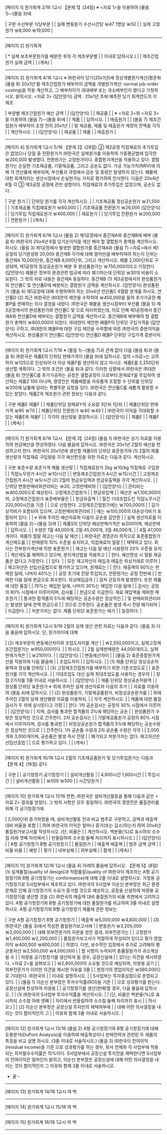 [페이지 1]
원가회계
2/16 1교시
【문제 1】(24점) ※ <자료 1>을 이용하여 (물음 1)∼(물음 3)에

| 구분 수선부문 식당부문 |
| 실제 변동원가 수선시간당 ￦47 1명당 ￦50 |
| 실제 고정원가 ￦8,000 ￦19,000 |


---

[페이지 2]
원가회계

| * 실제 보조부문원가를 배분한 후의 각 제조부문별 |
| 이내로 답하시오.) |
| 제조간접원가 실제 금액 |
| (계속) |


---

[페이지 3]
원가회계
4/16 1교시
※ ㈜한국이 당기(20x1년)에 정상개별원가계산(평준화 (물음 8) 20x1년 말 제조간접원가 배부차이 금액을
개별원가계산: normal job-order costing)을 적용 계산하고, 그 배부차이가 과대배부 또는 과소배부인지
했다고 가정하시오. 밝히시오.
<자료 3>
(답안양식)
금액
∙ 20x1년 초에 예측한 당기 회계연도의 각 제조

| 부문별 제조간접원가 예산 금액 |
| (답안양식) |
| 재공품 |
| ※ <자료 2>와 <자료 3>을 이용하여 (물음 7)∼(물음 9)에 |
| 제품 |
| 답하시오. |
| 매출원가 |
| (물음 7) 제조간접원가 배부차이 조정 전의 20x1년 |
| 말 재공품, 제품 및 매출원가 계정의 잔액을 각각 |
| 계산하시오. |
| (답안양식) |
| 재공품 |
| 제품 |
| 매출원가 |


---

[페이지 4]
원가회계
1교시 5/16
【문제 2】(28점)
② 제2공정
직접재료의 추가투입은 없었으나 당월 중 전환원가가
㈜한국은 실제원가를 이용하여 가중평균법에 입각한
￦200,000 발생했다. 전환원가는 고정원가이다.
종합원가계산을 적용하고 있다. 결합원가는 순실현
기초재공품, 기말재공품, 그리고 공손도 없다. 가공
가능가치(NRV)에 의해 각 연산품에 배부되며, 부산품과
과정에서 감손 및 증량은 발생하지 않는다.
폐물에 대한 회계처리는 생산시점에서 순실현가능
가치로 평가하여 인식한다. 다음은 20x4년 6월 각
③ 제3공정
공정에 관한 설명이다.
직접재료의 추가투입은 없었으며, 공손도 없다.

| 구분 원가 |
| 단위당 원가를 각각 계산하시오. |
| 기초재공품 정상공손원가 ￦21,500 |
| 기초재공품 직접재료원가 ￦80,000 |
| 기초재공품 전환원가 ￦26,000 (답안양식) |
| 당기투입 직접재료원가 ￦400,000 |
| 재료원가 |
| 당기투입 전환원가 ￦200,000 |
| 전환원가 |
| (계속) |


---

[페이지 5]
원가회계
6/16 1교시
(물음 2) 제1공정에서 중간재A와 중간재B에 배부 (물음 6) ㈜한국의 20x4년 6월 당기순이익을 계산
해야 할 결합원가 총액을 계산하시오. 하시오.
(물음 3) 제1공정에서 발생한 결합원가를 중간재A와 (물음 7) <자료>에서 제1공정의 당기완성량 20,000
중간재B 각각에 대해 얼마만큼 배부하여야 하는지 단위는 중간재A 10,000단위, 중간재B 8,000단위, 그리고
계산하시오. 폐물 2,000단위로 구성되며, 제1공정의 정상공손원가
배분 후 완성품원가는 ￦750,000이라고 가정한다.
(답안양식) 폐물은 정부의 환경관련 법규에 따라 폐기하는데
단위당 ￦30의 비용이 소요된다. 그 밖의 자료 내용은
중간재A
동일하다.
중간재B
(1) 제3공정에서의 완성품원가와 연산품C 및 연산품D에
배분되는 결합원가 금액을 계산하시오.
(답안양식)
완성품원가
(물음 4) 제1공정에 대해 수행하여야 하는 20x4년 연산품C
6월말 분개를 하시오. 연산품D
(2) 최근 ㈜한국은 ㈜대한의 제안을 수락하여
￦450,000을 들여 추가가공한 폐물P를 판매하는 의사
결정을 내렸다. ㈜한국은 폐물을 생산시점부터 부산품
(물음 5) 제3공정에서의 완성품원가와 연산품C 및 으로 처리하였는데, 이로 인해 제1공정에서 중간재A와
연산품D에 배부되는 결합원가 금액을 계산하시오. 중간재B에 배부해야 할 결합원가 총액이 ￦800,000이
되었다. ㈜대한이 제안한 폐물P의 단위당 구입가격을
(답안양식) 구하고, ㈜대한의 폐물P에 대한 구입 제안을 수락함에
따른 ㈜한국의 증분이익을 계산하시오.
완성품원가
연산품C
(답안양식)
연산품D
폐물P 단위당 구입가격
증분이익

---

[페이지 6]
원가회계
1교시 7/16
※ (물음 1)∼(물음 7)과 관계 없이 다음 (물음 8)과 (물음 9) ㈜한국은 제품E의 단위당 판매가격이
(물음 9)에 답하시오. 앞의 <자료>는 고려하지 ￦125으로 인상되어 더 이상 제품F를 생산하지 않고
마시오. 제품E를 2,250단위 생산할 계획이다. 그 밖의 조건은
(물음 8)과 같다. 이러한 상황에서 ㈜한국은 ㈜대한
(물음 8) 연산품C를 추가가공하는 공정은 결합공정이 으로부터 원재료Y를 투입하여 생산하는 제품Z 100
아니며, 경영진은 제품배합을 자유롭게 조절할 수 단위를 단위당 ￦200에 납품해 달라는 특별주문 요청을
있다. ㈜한국은 연산품C를 새롭게 활용할 수 있는 받았다. 제품Z의 제조원가 관련 정보는 다음과 같다.

| 구분 제품E 제품F |
| 제품단위당 원재료Y의 소요량 3단위 1단위 |
| 제품단위당 판매가격 ￦95 ￦70 |
| 제품단위당 전환원가 ￦40 ￦40 |
| ㈜한국이 이익을 극대화할 수 있는 제품E와 제품F |
| 각각의 생산량을 결정하시오. |
| (답안양식) |
| 제품E |
| 제품F |
| (계속) |


---

[페이지 7]
원가회계
8/16 1교시
【문제 3】(24점) (물음 1) ㈜한국은 상기 자료를 이용하여 현금예산을
편성하였다. 다음 물음에 답하시오.
㈜한국은 20x1년 2월의 예산을 편성하고자 한다.
㈜한국이 20x1년에 생산할 제품S의 단위당 표준원가와 (1) 2월의 제품 생산량과 직접재료 구입량을 각각
예산편성을 위한 자료는 다음과 같다. 계산하시오.

| 구분 표준수량 표준가격 제품 생산량 |
| 직접재료원가 2kg ￦10/kg 직접재료 구입량 |
| 직접노무원가 4시간 ￦10/시간 |
| 변동제조간접원가 4시간 ￦15/시간 |
| 고정제조간접원가 4시간 ￦5/시간 (2) 2월의 현금유입액과 현금유출액을 각각 계산하시오. |
| 단위당 변동판매비와관리비는 ￦20, 고정판매비와 |
| (답안양식) |
| 관리비는 ￦400,000으로 예상된다. 고정제조간접원가 |
| 현금유입액 |
| 예산은 ￦1,100,000이며, 고정제조간접원가 표준배부율은 |
| 현금유출액 |
| 월간 기대조업도인 직접노무시간 220,000시간을 기준 |
| 으로 산정한다. 고정제조간접원가에는 ￦700,000의 |
| 감가상각비가 포함되어 있으며, 고정판매비와관리비 |
| 에는 ￦100,000의 대손상각비가 포함되어 있다. |
| ※ 위에 주어진 예산자료와 다음의 공손을 감안한 |
| 실제 생산자료를 이용하여 (물음 2)∼(물음 3)에 |
| 제품S의 단위당 예상판매가격은 ￦200이며, 예상판매 |
| 답하시오. |
| 수량은 1월 44,000개, 2월 45,000개, 3월 46,000개, |
| 4월 47,000개이다. 제품의 월말 재고는 다음 달 예산 |
| ㈜한국은 경영관리 목적으로 표준종합원가계산제도를 |
| 판매량의 10% 수준을 유지하고, 직접재료의 월말 |
| 채택하고 있다. 회사는 전부원가계산에 의한 표준원가 |
| 재고는 다음 달 예산 사용량의 20% 수준을 유지 |
| 계산제도를 채택하고 있으며, 분리계산법을 적용하고 |
| 한다. 예산편성 시 월말 재공품은 없다고 가정한다. |
| 있다. |
| 모든 재고자산의 매입과 매출은 외상거래로 이루어 |
| 재고자산은 선입선출법으로 평가하고 있으며, 원재료는 |
| 진다. 매출액의 60%는 판매한 달에, 나머지 40%는 |
| 공정 초기에 전량 투입되고, 전환원가는 공정 전반에 |
| 판매한 다음 달에 현금으로 회수한다. 외상매입금의 |
| 걸쳐 균등하게 발생한다. 또한 제품에 대한 품질 |
| 70%는 매입한 달에, 나머지 30%는 매입한 다음 달에 |
| 검사는 공정의 80% 시점에서 이루어지며, 검사를 |
| 현금으로 지급한다. 재료 매입액을 제외한 제조원가 |
| 통과한 합격품의 5%에 해당하는 공손수량은 정상적인 |
| 및 판매비와관리비는 발생한 달에 전액 현금으로 |
| 것으로 간주한다. 공손품은 발생 즉시 전량 폐기되며 |
| 지급한다. |
| 처분가치는 없다. 제품 단위당 표준원가는 매기 |
| 일정하다. |


---

[페이지 8]
원가회계
1교시 9/16
2월의 실제 생산 관련 자료는 다음과 같다. (물음 3) 다음 물음에 답하시오. 단, 원가차이에 대해

| (2) 제조부문의 변동예산차이와 조업도차이를 계산 |
| ￦2,550,000이고, 실제고정제조간접원가는 ￦950,000이다. |
| 하시오. |
| 2월 실제판매량은 44,000개이고, 실제판매가격은 |
| ￦210이다. |
| (답안양식) |
| 변동예산차이 |
| (물음 2) 표준종합원가계산을 적용하여 다음 물음에 |
| 조업도차이 |
| 답하시오. |
| (1) 제품 단위당 정상공손허용액과 정상품 단위당 |
| (3) 고정제조간접원가를 배부하기 위한 기준조업도로 |
| 표준원가를 각각 계산하시오. |
| 기대조업도 대신 실제 최대조업도를 사용하는 경우의 |
| 장점 2가지를 3줄 이내로 서술하시오. |
| (답안양식) |
| 제품 단위당 정상공손허용액 |
| 정상품 단위당 표준원가 ※ 위에 주어진 실제 생산자료와 다음의 추가 |
| 자료를 이용하여 (물음 4)에 답하시오. |
| (2) 완성품원가, 기말재공품원가, 비정상공손원가를 |
| 위에 주어진 2월의 실제 생산물량 자료를 이용하되, |
| 각각 계산하시오. |
| 제품에 대한 품질검사가 두 차례 실시된다고 가정 |
| 한다. 1차 공손검사는 공정의 30% 시점에서 이루어 |
| (답안양식) |
| 지며, 검사를 통과한 합격품의 3%에 해당하는 공손 |
| 완성품원가 수량은 정상적인 것으로 간주한다. 2차 공손검사는 |
| 기말재공품원가 공정의 80% 시점에서 이루어지며, 검사를 통과한 |
| 비정상공손원가 합격품의 5%에 해당하는 공손수량은 정상적인 것으로 |
| 간주한다. 1차 공손품 수량과 2차 공손품 수량은 각각 |
| 2,000개와 3,000개이며, 공손품은 발생 즉시 전량 |
| 폐기되고 처분가치는 없다. 재고자산은 선입선출법 |
| 으로 평가하고 있다. |
| (계속) |


---

[페이지 9]
원가회계
10/16 1교시
2월의 기초재공품원가 및 당기투입원가는 다음과 【문제 4】(16점)
같다.

| 구분 |
| 공기청정기 공기청정기 |
| 설비개선활동 |
| 4,800시간 1,600시간 |
| 투입시간 |
| 설비개선활동 |
| ￦500 ￦500 |
| 시간당원가 |


---

[페이지 10]
원가회계
1교시 11/16
한편, ㈜한국은 설비개선활동을 통해 다음과 같은 <자료 2>
결과를 얻었다. 그 밖의 사항은 모두 동일하다.
㈜한국의 경영진은 품질관리를 위해 각 공기청정기에

| 2,000단위 증가하였을 때, 설비개선활동 전과 비교 범주로 구분하고, 금액과 매출액 대비 비율을 포함 |
| 하여 ㈜한국의 이익은 얼마나 증가(또는 감소)하는지 하여 20x4년 품질원가보고서를 작성하시오. (단, 비율은 |
| 계산하시오. 백분율(%)로 표시하되 소수점 아래 셋째 자리에서 |
| 반올림하여 소수점 둘째 자리까지 표시하시오.) |
| (답안양식) |
| A형 공기청정기 B형 공기청정기 |
| 품질원가 |
| 매출액 매출액 |
| 범주 금액 금액 |
| 비율 비율 |
| 예방 |
| 평가 |
| 내부실패 |
| 외부실패 |
| 합계 |
| (계속) |


---

[페이지 11]
원가회계
12/16 1교시
(물음 4) 아래의 물음에 답하시오. 【문제 5】(8점)
(1) 설계품질(quality of design)과 적합품질(quality of ㈜한국이 제조하는 A형 공기청정기와 B형 공기청정기는
conformance)에 대해 2줄 이내로 설명하시오. 가정용 공기청정기로 S사업부에서 제조하고 있다.
㈜한국의 S사업부 이순신 본부장은 최근 환경문제로
인해 공기청정기의 수요가 증가할 것으로 예상하고,
공장을 신설하여 차량용 공기청정기를 생산할 것을
(2) ㈜한국의 매출액 대비 품질원가의 비율 측면에서 고려하고 있다.
A형 공기청정기와 B형 공기청정기에 대한 품질원가를
비교하여 3줄 이내로 설명하시오. A형 공기청정기와 B형 공기청정기 제품에 관한 정보는

| 구분 A형 공기청정기 B형 공기청정기 |
| 매출액 ￦5,000,000 ￦4,800,000 |
| (3) ㈜한국은 (물음 3)에서 작성한 품질원가보고서에 |
| 변동원가 ￦3,200,000 ￦2,000,000 |
| 대해 외부전문가의 자문을 받은 결과, 외부전문가는 |
| 고정원가 ￦1,400,000 ￦2,200,000 |
| 품질원가보고서가 적절하게 작성되어 있다고 평가 영업이익 ￦400,000 ￦600,000 |
| 하였다. 다만, 보수적인 입장에서 추가로 고려해야 평균총자산 ￦2,500,000 ￦4,000,000 |
| 할 사항이 누락되어 총품질원가가 과소계상 될 수 |
| 차량용 공기청정기를 생산하게 될 경우, 공장신설에 |
| 있다는 의견을 제시하였다. <자료 2>를 살펴보고 |
| ￦2,800,000이 소요될 것으로 예상되며, 차량용 공기 |
| 외부전문가가 이러한 의견을 제시한 이유를 3줄 |
| 청정기의 영업이익은 ￦560,000으로 기대된다. ㈜한국의 |
| 이내로 설명하시오. |
| S사업부는 투자중심점으로 운영되고 있다. |
| (물음 1) 이순신 본부장은 투자수익률(ROI)을 기준 |
| 으로 성과평가를 받는다. 공장신설에 찬성하여 차량용 |
| 공기청정기를 생산(판매)할 경우, 다음 물음에 답하시오. |
| (1) ㈜한국의 S사업부 투자수익률을 계산하시오. |
| (단, 비율은 백분율(%)로 표시하되 소수점 아래 셋째 |
| 자리에서 반올림하여 소수점 둘째 자리까지 표시 |
| 하시오.) |
| (2) 이순신 본부장은 공장신설 투자안의 채택여부에 |
| 대해 어떤 의사결정을 내리는 것이 합리적인지 그 |
| 이유와 함께 3줄 이내로 서술하시오. |


---

[페이지 12]
원가회계
1교시 13/16
(물음 2) A형 공기청정기와 B형 공기청정기에 대해
듀퐁분석(DuPont Analysis)을 이용하여 매출특성이나
판매전략과 관련된 두 제품의 특징을 비교 설명
하시오. (3줄 이내로 서술하시오.)
(물음 3) ㈜한국이 잔여이익(residual income)을 기준
으로 성과평가를 하는 경우, 회사 전체와 각 사업부에
적용되는 최저필수수익률은 15%이다. S사업부에서
공장신설 투자안을 채택한다면 S사업부의 잔여이익은
얼마인지 밝히고, 이순신 본부장은 공장신설에 대해
어떤 의사결정을 내리는 것이 합리적인지 그 이유와
함께 3줄 이내로 서술하시오.
- 끝 -

---

[페이지 13]
원가회계
14/16 1교시
여 백

---

[페이지 14]
원가회계
1교시 15/16
여 백

---

[페이지 15]
원가회계
16/16 1교시
여 백

---
